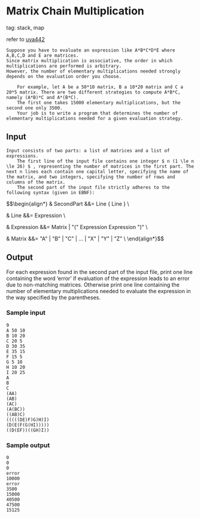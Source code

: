 # Matrix Chain Multiplication

tag: stack, map

refer to [uva442](https://onlinejudge.org/index.php?option=com_onlinejudge&Itemid=8&page=show_problem&problem=383)

    Suppose you have to evaluate an expression like A*B*C*D*E where A,B,C,D and E are matrices.
    Since matrix multiplication is associative, the order in which multiplications are performed is arbitrary.
    However, the number of elementary multiplications needed strongly depends on the evaluation order you choose.

        For example, let A be a 50*10 matrix, B a 10*20 matrix and C a 20*5 matrix. There are two different strategies to compute A*B*C, namely (A*B)*C and A*(B*C).
        The first one takes 15000 elementary multiplications, but the second one only 3500.
        Your job is to write a program that determines the number of elementary multiplications needed for a given evaluation strategy.

## Input
    Input consists of two parts: a list of matrices and a list of expressions.
        The first line of the input file contains one integer $ n (1 \le n \le 26) $ , representing the number of matrices in the first part. The next n lines each contain one capital letter, specifying the name of the matrix, and two integers, specifying the number of rows and columns of the matrix.
        The second part of the input file strictly adheres to the following syntax (given in EBNF):

$$\begin{align*}
& SecondPart &&= Line { Line } <EOF> \\

& Line &&= Expression <CR> \\

& Expression &&= Matrix | "(" Expression Expression ")" \\

& Matrix &&= "A" | "B" | "C" | ... | "X" | "Y" | "Z" \\
\end{align*}$$

## Output
For each expression found in the second part of the input file, print one line containing the word ‘error’
if evaluation of the expression leads to an error due to non-matching matrices. Otherwise print one
line containing the number of elementary multiplications needed to evaluate the expression in the way
specified by the parentheses.

### Sample input
```plain
9
A 50 10
B 10 20
C 20 5
D 30 35
E 35 15
F 15 5
G 5 10
H 10 20
I 20 25
A
B
C
(AA)
(AB)
(AC)
(A(BC))
((AB)C)
(((((DE)F)G)H)I)
(D(E(F(G(HI)))))
((D(EF))((GH)I))

```

### Sample output
```plain
0
0
0
error
10000
error
3500
15000
40500
47500
15125

```

